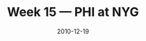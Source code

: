---
layout: game
title: Week 15 — PHI at NYG
season: 2010
game_id: 2010_15_PHI_NYG
week: 15
date: 2010-12-19
home_team: NYG
away_team: PHI
final_home: 
final_away: 
pbp_url: /assets/data/pbp/2010/2010_15_PHI_NYG.csv.gz
---